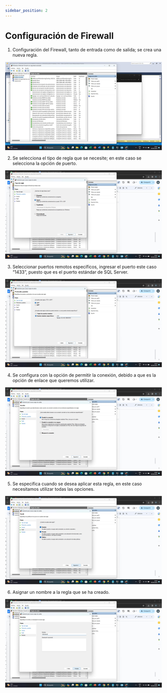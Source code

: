 ```yaml
---
sidebar_position: 2
---
```


# Configuración de Firewall

1.	Configuración del Firewall, tanto de entrada como de salida; se crea una nueva regla. 

![Locale Dropdown](./img/4.jpg)

2.	Se selecciona el tipo de regla que se necesite; en este caso se selecciona la opción de puerto.

![Locale Dropdown](./img/5.jpg)

3.	Seleccionar puertos remotos específicos, ingresar el puerto este caso “1433”, puesto que es el puerto estándar de SQL Server.

![Locale Dropdown](./img/6.jpg)

4.	Se configura con la opción de permitir la conexión, debido a que es la opción de enlace que queremos utilizar.

![Locale Dropdown](./img/7.jpg)

5.	Se especifica cuando se desea aplicar esta regla, en este caso necesitamos utilizar todas las opciones.

![Locale Dropdown](./img/8.jpg)

6.	Asignar un nombre a la regla que se ha creado. 

![Locale Dropdown](./img/9.jpg)